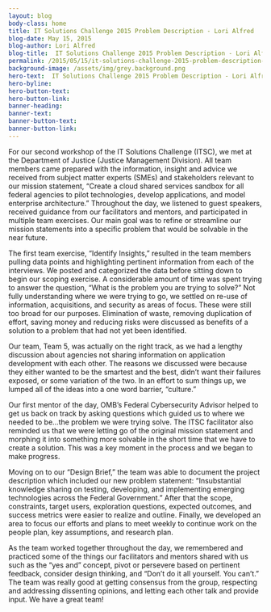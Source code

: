 ```yaml
---
layout: blog
body-class: home
title: IT Solutions Challenge 2015 Problem Description - Lori Alfred
blog-date: May 15, 2015
blog-author: Lori Alfred
blog-title:  IT Solutions Challenge 2015 Problem Description - Lori Alfred
permalink: /2015/05/15/it-solutions-challenge-2015-problem-description-lori-alfred/
background-image: /assets/img/grey.background.png
hero-text:  IT Solutions Challenge 2015 Problem Description - Lori Alfred
hero-byline:
hero-button-text: 
hero-button-link: 
banner-heading: 
banner-text: 
banner-button-text: 
banner-button-link: 
---
```

For our second workshop of the IT Solutions Challenge (ITSC), we met at the Department of Justice (Justice Management Division). All team members came prepared with the information, insight and advice we received from subject matter experts (SMEs) and stakeholders relevant to our mission statement, “Create a cloud shared services sandbox for all federal agencies to pilot technologies, develop applications, and model enterprise architecture.” Throughout the day, we listened to guest speakers, received guidance from our facilitators and mentors, and participated in multiple team exercises. Our main goal was to refine or streamline our mission statements into a specific problem that would be solvable in the near future.

The first team exercise, “Identify Insights,” resulted in the team members pulling data points and highlighting pertinent information from each of the interviews. We posted and categorized the data before sitting down to begin our scoping exercise. A considerable amount of time was spent trying to answer the question, “What is the problem you are trying to solve?” Not fully understanding where we were trying to go, we settled on re-use of information, acquisitions, and security as areas of focus. These were still too broad for our purposes. Elimination of waste, removing duplication of effort, saving money and reducing risks were discussed as benefits of a solution to a problem that had not yet been identified.

Our team, Team 5, was actually on the right track, as we had a lengthy discussion about agencies not sharing information on application development with each other. The reasons we discussed were because they either wanted to be the smartest and the best, didn’t want their failures exposed, or some variation of the two. In an effort to sum things up, we lumped all of the ideas into a one word barrier, “culture.”

Our first mentor of the day, OMB’s Federal Cybersecurity Advisor helped to get us back on track by asking questions which guided us to where we needed to be…the problem we were trying solve. The ITSC facilitator also reminded us that we were letting go of the original mission statement and morphing it into something more solvable in the short time that we have to create a solution. This was a key moment in the process and we began to make progress.

Moving on to our “Design Brief,” the team was able to document the project description which included our new problem statement: “Insubstantial knowledge sharing on testing, developing, and implementing emerging technologies across the Federal Government.” After that the scope, constraints, target users, exploration questions, expected outcomes, and success metrics were easier to realize and outline. Finally, we developed an area to focus our efforts and plans to meet weekly to continue work on the people plan, key assumptions, and research plan.

As the team worked together throughout the day, we remembered and practiced some of the things our facilitators and mentors shared with us such as the “yes and” concept, pivot or persevere based on pertinent feedback, consider design thinking, and “Don’t do it all yourself. You can’t.” The team was really good at getting consensus from the group, respecting and addressing dissenting opinions, and letting each other talk and provide input. We have a great team!


